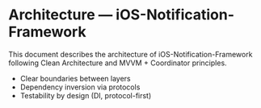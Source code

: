 # Architecture — iOS-Notification-Framework

This document describes the architecture of iOS-Notification-Framework following Clean Architecture and MVVM + Coordinator principles.



- Clear boundaries between layers
- Dependency inversion via protocols
- Testability by design (DI, protocol-first)
